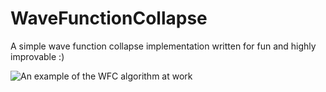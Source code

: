 # WaveFunctionCollapse
A simple wave function collapse implementation written for fun and highly improvable :)

![An example of the WFC algorithm at work](wfc.gif)
